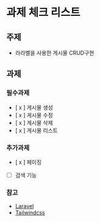 # 과제 체크 리스트

## 주제

- 라라벨을 사용한 게시물 CRUD구현

## 과제

### 필수과제

- [ x ] 게시물 생성
- [ x ] 게시물 수정
- [ x ] 게시물 삭제
- [ x ] 게시물 리스트

### 추가과제

- [ x ] 페이징
- [ ] 검색 기능

### 참고

 - [Laravel](https://laravel.com/)
 - [Tailwindcss](https://tailwindcss.com/docs/installation)